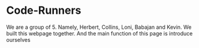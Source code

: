 # Code-Runners
We are a group of 5. Namely, Herbert, Collins, Loni, Babajan and Kevin. We built this webpage together. And the main function of this page is introduce ourselves

